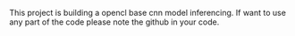 This project is building a opencl base cnn model inferencing.
If want to use any part of the code please note the github in your code.
